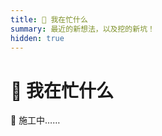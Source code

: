```yaml
---
title: 🤯 我在忙什么
summary: 最近的新想法，以及挖的新坑！
hidden: true
---
```


# 🥵 我在忙什么

🚧 施工中……

<!-- ## 创作几个页面

1. 我的个人网站，2023 版

## 迁移我的笔记系统

从 Notion 迁移至此，但是还有很长的路要走

## 🚧 为这个网站添加功能

添加一个简单的**文章评论**系统，希望能解决现在大多数评论系统存在的问题：

- 必须要登录，不管是手机、微信还是邮箱
- 评论会形成“搭楼”，一层一层上去，层峦叠嶂，结构复杂
- 站长的控制权不透明

它应该有：

- 自己选择名字、自己填内容
- 支持选择若干种联系方式，填入一种或不填
- 按编号的回复，拉平层级，可以进行双向链接点击
- 按需隐藏内容，给出隐藏文案、理由，并在提交评论时给出 code of conduct
- （bonus）支持 markdown 或富文本
- 精选评论标记
- （bonus）编辑功能 + history 回溯

表设计：

```TypeScript
interface Comment {
  id: number,
  user_id: number | null,
  post_id: string,
  reply_id: number | null,
  referred_ids: number[] | null,
  name: string | null,
  content: string, // maybe markdown
  contact_type: Enum | null,
  contact: string | null,
  hidden: boolean,
  hidden_reason: string | null,
  featured: boolean,
  created_at: string,
  updated_at: string | null, // timestamp
  updated: boolean,
  history: JSON.stringify(Comment[])
}
``` -->
